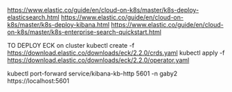 https://www.elastic.co/guide/en/cloud-on-k8s/master/k8s-deploy-elasticsearch.html
https://www.elastic.co/guide/en/cloud-on-k8s/master/k8s-deploy-kibana.html
https://www.elastic.co/guide/en/cloud-on-k8s/master/k8s-enterprise-search-quickstart.html


TO DEPLOY ECK on cluster
kubectl create -f https://download.elastic.co/downloads/eck/2.2.0/crds.yaml
kubectl apply -f https://download.elastic.co/downloads/eck/2.2.0/operator.yaml


kubectl port-forward service/kibana-kb-http 5601 -n gaby2
https://localhost:5601